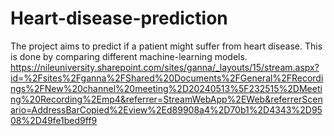# Heart-disease-prediction
The project aims to predict if a patient might suffer from heart disease. This is done by comparing different machine-learning models.
https://nileuniversity.sharepoint.com/sites/ganna/_layouts/15/stream.aspx?id=%2Fsites%2Fganna%2FShared%20Documents%2FGeneral%2FRecordings%2FNew%20channel%20meeting%2D20240513%5F232515%2DMeeting%20Recording%2Emp4&referrer=StreamWebApp%2EWeb&referrerScenario=AddressBarCopied%2Eview%2Ed89908a4%2D70b1%2D4343%2D9508%2D49fe1bed9ff9
